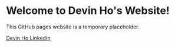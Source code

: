 # Welcome to Devin Ho's Website!

This GitHub pages website is a temporary placeholder.

[Devin Ho LinkedIn](https://www.linkedin.com/in/devinjho/)
